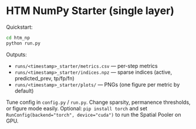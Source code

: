 
# HTM NumPy Starter (single layer)

Quickstart:
```bash
cd htm_np
python run.py
```

Outputs:
- `runs/<timestamp>_starter/metrics.csv` — per-step metrics
- `runs/<timestamp>_starter/indices.npz` — sparse indices (active, predicted_prev, tp/fp/fn)
- `runs/<timestamp>_starter/plots/` — PNGs (one figure per metric by default)

Tune config in `config.py` / `run.py`. Change sparsity, permanence thresholds, or figure mode easily.
Optional: `pip install torch` and set `RunConfig(backend="torch", device="cuda")` to run the Spatial Pooler on GPU.
